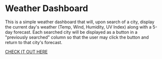# Weather Dashboard

This is a simple weather dashboard that will, upon search of a city, display the current day's weather (Temp, Wind, Humidity, UV Index) along with a 5-day forecast. Each searched city will be displayed as a button in a "previously searched" column so that the user may click the button and return to that city's forecast.

[CHECK IT OUT HERE](https://tbro4.github.io/weather-dashboard/)
